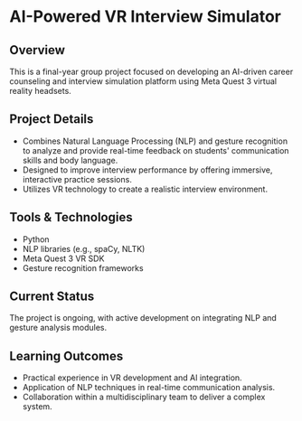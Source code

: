 # AI-Powered VR Interview Simulator

## Overview
This is a final-year group project focused on developing an AI-driven career counseling and interview simulation platform using Meta Quest 3 virtual reality headsets.

## Project Details
- Combines Natural Language Processing (NLP) and gesture recognition to analyze and provide real-time feedback on students' communication skills and body language.
- Designed to improve interview performance by offering immersive, interactive practice sessions.
- Utilizes VR technology to create a realistic interview environment.

## Tools & Technologies
- Python
- NLP libraries (e.g., spaCy, NLTK)
- Meta Quest 3 VR SDK
- Gesture recognition frameworks

## Current Status
The project is ongoing, with active development on integrating NLP and gesture analysis modules.

## Learning Outcomes
- Practical experience in VR development and AI integration.
- Application of NLP techniques in real-time communication analysis.
- Collaboration within a multidisciplinary team to deliver a complex system.

